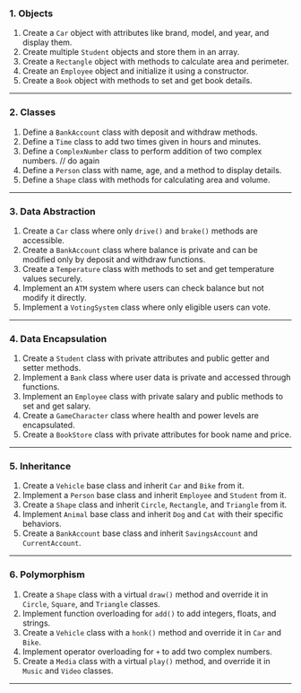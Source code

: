 ### **1. Objects**

1. Create a `Car` object with attributes like brand, model, and year, and display them.
2. Create multiple `Student` objects and store them in an array.
3. Create a `Rectangle` object with methods to calculate area and perimeter.
4. Create an `Employee` object and initialize it using a constructor.
5. Create a `Book` object with methods to set and get book details.

---

### **2. Classes**

1. Define a `BankAccount` class with deposit and withdraw methods.
2. Define a `Time` class to add two times given in hours and minutes.
3. Define a `ComplexNumber` class to perform addition of two complex numbers. // do again
4. Define a `Person` class with name, age, and a method to display details.
5. Define a `Shape` class with methods for calculating area and volume.

---

### **3. Data Abstraction**

1. Create a `Car` class where only `drive()` and `brake()` methods are accessible.
2. Create a `BankAccount` class where balance is private and can be modified only by deposit and withdraw functions.
3. Create a `Temperature` class with methods to set and get temperature values securely.
4. Implement an `ATM` system where users can check balance but not modify it directly.
5. Implement a `VotingSystem` class where only eligible users can vote.

---

### **4. Data Encapsulation**

1. Create a `Student` class with private attributes and public getter and setter methods.
2. Implement a `Bank` class where user data is private and accessed through functions.
3. Implement an `Employee` class with private salary and public methods to set and get salary.
4. Create a `GameCharacter` class where health and power levels are encapsulated.
5. Create a `BookStore` class with private attributes for book name and price.

---

### **5. Inheritance**

1. Create a `Vehicle` base class and inherit `Car` and `Bike` from it.
2. Implement a `Person` base class and inherit `Employee` and `Student` from it.
3. Create a `Shape` class and inherit `Circle`, `Rectangle`, and `Triangle` from it.
4. Implement `Animal` base class and inherit `Dog` and `Cat` with their specific behaviors.
5. Create a `BankAccount` base class and inherit `SavingsAccount` and `CurrentAccount`.

---

### **6. Polymorphism**

1. Create a `Shape` class with a virtual `draw()` method and override it in `Circle`, `Square`, and `Triangle` classes.
2. Implement function overloading for `add()` to add integers, floats, and strings.
3. Create a `Vehicle` class with a `honk()` method and override it in `Car` and `Bike`.
4. Implement operator overloading for `+` to add two complex numbers.
5. Create a `Media` class with a virtual `play()` method, and override it in `Music` and `Video` classes.

---
